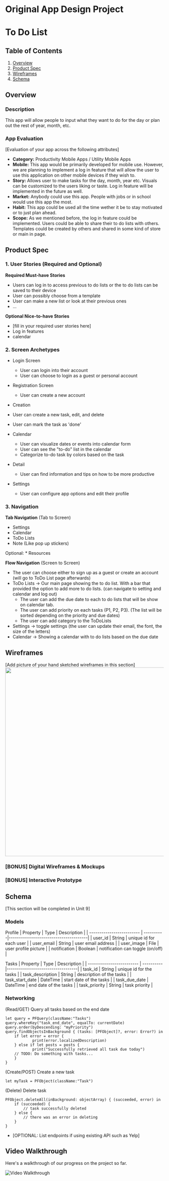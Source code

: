 Original App Design Project
===


# To Do List

## Table of Contents
1. [Overview](#Overview)
1. [Product Spec](#Product-Spec)
1. [Wireframes](#Wireframes)
2. [Schema](#Schema)

## Overview
### Description
This app will allow people to input what they want to do for the day or plan out the rest of year, month, etc.

### App Evaluation
[Evaluation of your app across the following attributes]
- **Category:** Productivity Mobile Apps / Utility Mobile Apps
- **Mobile:** This app would be primarily developed for mobile use. However, we are planning to implement a log in feature that will allow the user to use this application on other mobile devices if they wish to.
- **Story:** Allows user to make tasks for the day, month, year etc. Visuals can be customized to the users liking or taste. Log in feature will be implemented in the future as well.
- **Market:** Anybody could use this app. People with jobs or in school would use this app the most.
- **Habit:** This app could be used all the time wether it be to stay motivated or to just plan ahead. 
- **Scope:** As we mentioned before, the log in feature could be implemented. Users could be able to share their to do lists with others. Templates could be created by others and shared in some kind of store or main in page.

## Product Spec

### 1. User Stories (Required and Optional)

**Required Must-have Stories**

* Users can log in to access previous to do lists or the to do lists can be saved to their device
* User can possibly choose from a template
* User can make a new list or look at their previous ones
* ...

**Optional Nice-to-have Stories**

* [fill in your required user stories here]
* Log in features
* calendar

### 2. Screen Archetypes

* Login Screen
  * User can login into their account
  * User can choose to login as a guest or personal account

* Registration Screen
  * User can create a new account
  
* Creation 
 * User can create a new task, edit, and delete 
 * User can mark the task as 'done'
 
* Calendar 
  * User can visualize dates or events into calendar form
  * User can see the "to-do" list in the calendar 
  * Categorize to-do task by colors based on the task

* Detail 
  * User can find information and tips on how to be more productive

* Settings
  * User can configure app options and edit their profile

### 3. Navigation

**Tab Navigation** (Tab to Screen)

* Settings
* Calendar
* ToDo Lists
* Note (Like pop up stickers)

Optional:
	* Resources

**Flow Navigation** (Screen to Screen)

* The user can choose either to sign up as a guest or create an account (will go to ToDo List page afterwards)
* ToDo Lists -> Our main page showing the to do list. With a bar that provided the option to add more to do lists. (can navigate to setting and calendar and log out)
	* The user can add the due date to each to do lists that will be show on calendar tab.
	* The user can add priority on each tasks (P1, P2, P3). (The list will be sorted depending on the priority and due dates)
	* The user can add category to the ToDoLists
* Settings -> toggle settings (the user can update their email, the font, the size of the letters)
* Calendar -> Showing a calendar with to do lists based on the due date 


## Wireframes
[Add picture of your hand sketched wireframes in this section]
<img src="https://i.imgur.com/DCAunbk.jpg" width=600>

### [BONUS] Digital Wireframes & Mockups

### [BONUS] Interactive Prototype

## Schema 
[This section will be completed in Unit 9]
### Models

Profile
| Property     		    | Type      | Description   			|
| ------------------------- | ----------|---------------------------------------| 
| user_id      		    | String    | unique id for each user		|
| user_email   		    | String    | user email address			|
| user_image   		    | File      | user profile picture		        |
| notification 		    | Boolean   | notification can toggle (on/off)  	|

Tasks
| Property     		    | Type      | Description			    |
| ------------------------- | ----------|-----------------------------------|
| task_id      		    | String    | unique id for the tasks	    |
| task_description  	    | String    | description of the tasks 	    |
| task_start_date           | DateTime 	| start date of the tasks 	    |
| task_due_date             | DateTime  | end date of the tasks       	    |
| task_priority		    | String    | task priority			    |

### Networking

(Read/GET) Query all tasks based on the end date
```
let query = PFQuery(className:"Tasks")
query.whereKey("task_end_date", equalTo: currentDate)
query.order(byDescending: "myPriority")
query.findObjectsInBackground { (tasks: [PFObject]?, error: Error?) in
   	if let error = error { 
      		print(error.localizedDescription)
   	} else if let posts = posts {
      		print("Successfully retrieved all task due today")
  	// TODO: Do something with tasks...
	}
}
```

(Create/POST) Create a new task
```
let myTask = PFObject(className:"Task")
```

(Delete) Delete task
```
PFObject.deleteAll(inBackground: objectArray) { (succeeded, error) in
	if (succeeded) {
		// task successfully deleted
	} else {
		// there was an error in deleting
	}
}
```
- [OPTIONAL: List endpoints if using existing API such as Yelp]

## Video Walkthrough

Here's a walkthrough of our progress on the project so far.

<img src='http://g.recordit.co/ZP9RW5J7Qv.gif' title='Video Walkthrough' width='' alt='Video Walkthrough' />

